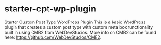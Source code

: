 # starter-cpt-wp-plugin
Starter Custom Post Type WordPress Plugin
This is a basic WordPress plugin that creates a custom post type with custom meta box functionality built in using CMB2 from WebDevStudios. More info on CMB2 can be found here: https://github.com/WebDevStudios/CMB2.
